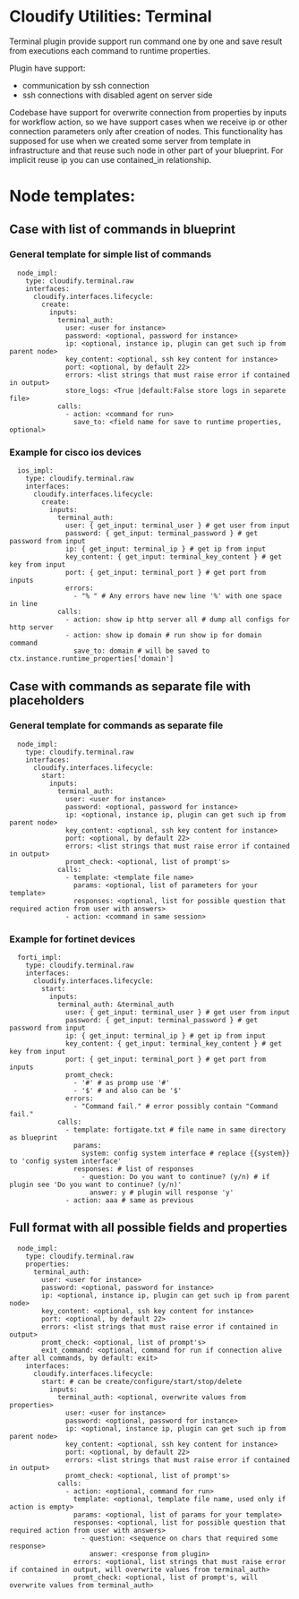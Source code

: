 # Cloudify Utilities: Terminal

Terminal plugin provide support run command one by one and save result from executions each command to runtime properties.

Plugin have support:
* communication by ssh connection
* ssh connections with disabled agent on server side

Codebase have support for overwrite connection from properties by inputs for workflow action,
so we have support cases when we receive ip or other connection parameters only after creation of nodes.
This functionality has supposed for use when we created some server from template in infrastructure
and that reuse such node in other part of your blueprint. For implicit reuse ip you can use contained_in relationship.

# Node templates:

## Case with list of commands in blueprint
### General template for simple list of commands

```
  node_impl:
    type: cloudify.terminal.raw
    interfaces:
      cloudify.interfaces.lifecycle:
        create:
          inputs:
            terminal_auth:
              user: <user for instance>
              password: <optional, password for instance>
              ip: <optional, instance ip, plugin can get such ip from parent node>
              key_content: <optional, ssh key content for instance>
              port: <optional, by default 22>
              errors: <list strings that must raise error if contained in output>
              store_logs: <True |default:False store logs in separete file>
            calls:
              - action: <command for run>
                save_to: <field name for save to runtime properties, optional>
```

### Example for cisco ios devices

```
  ios_impl:
    type: cloudify.terminal.raw
    interfaces:
      cloudify.interfaces.lifecycle:
        create:
          inputs:
            terminal_auth:
              user: { get_input: terminal_user } # get user from input
              password: { get_input: terminal_password } # get password from input
              ip: { get_input: terminal_ip } # get ip from input
              key_content: { get_input: terminal_key_content } # get key from input
              port: { get_input: terminal_port } # get port from inputs
              errors:
                - "% " # Any errors have new line '%' with one space in line
            calls:
              - action: show ip http server all # dump all configs for http server
              - action: show ip domain # run show ip for domain command
                save_to: domain # will be saved to ctx.instance.runtime_properties['domain']
```

## Case with commands as separate file with placeholders
### General template for commands as separate file

```
  node_impl:
    type: cloudify.terminal.raw
    interfaces:
      cloudify.interfaces.lifecycle:
        start:
          inputs:
            terminal_auth:
              user: <user for instance>
              password: <optional, password for instance>
              ip: <optional, instance ip, plugin can get such ip from parent node>
              key_content: <optional, ssh key content for instance>
              port: <optional, by default 22>
              errors: <list strings that must raise error if contained in output>
              promt_check: <optional, list of prompt's>
            calls:
              - template: <template file name>
                params: <optional, list of parameters for your template>
                responses: <optional, list for possible question that required action from user with answers>
              - action: <command in same session>
```

### Example for fortinet devices

```
  forti_impl:
    type: cloudify.terminal.raw
    interfaces:
      cloudify.interfaces.lifecycle:
        start:
          inputs:
            terminal_auth: &terminal_auth
              user: { get_input: terminal_user } # get user from input
              password: { get_input: terminal_password } # get password from input
              ip: { get_input: terminal_ip } # get ip from input
              key_content: { get_input: terminal_key_content } # get key from input
              port: { get_input: terminal_port } # get port from inputs
              promt_check:
                - '#' # as promp use '#'
                - '$' # and also can be '$'
              errors:
                - "Command fail." # error possibly contain "Command fail."
            calls:
              - template: fortigate.txt # file name in same directory as blueprint
                params:
                  system: config system interface # replace {{system}} to 'config system interface'
                responses: # list of responses
                  - question: Do you want to continue? (y/n) # if plugin see 'Do you want to continue? (y/n)'
                    answer: y # plugin will response 'y'
              - action: aaa # same as previous
```

## Full format with all possible fields and properties

```
  node_impl:
    type: cloudify.terminal.raw
    properties:
      terminal_auth:
        user: <user for instance>
        password: <optional, password for instance>
        ip: <optional, instance ip, plugin can get such ip from parent node>
        key_content: <optional, ssh key content for instance>
        port: <optional, by default 22>
        errors: <list strings that must raise error if contained in output>
        promt_check: <optional, list of prompt's>
        exit_command: <optional, command for run if connection alive after all commands, by default: exit>
    interfaces:
      cloudify.interfaces.lifecycle:
        start: # can be create/configure/start/stop/delete
          inputs:
            terminal_auth: <optional, overwrite values from properties>
              user: <user for instance>
              password: <optional, password for instance>
              ip: <optional, instance ip, plugin can get such ip from parent node>
              key_content: <optional, ssh key content for instance>
              port: <optional, by default 22>
              errors: <list strings that must raise error if contained in output>
              promt_check: <optional, list of prompt's>
            calls:
              - action: <optional, command for run>
                template: <optional, template file name, used only if action is empty>
                params: <optional, list of params for your template>
                responses: <optional, list for possible question that required action from user with answers>
                  - question: <sequence on chars that required some response>
                    answer: <response from plugin>
                errors: <optional, list strings that must raise error if contained in output, will overwrite values from terminal_auth>
                promt_check: <optional, list of prompt's, will overwrite values from terminal_auth>

````
